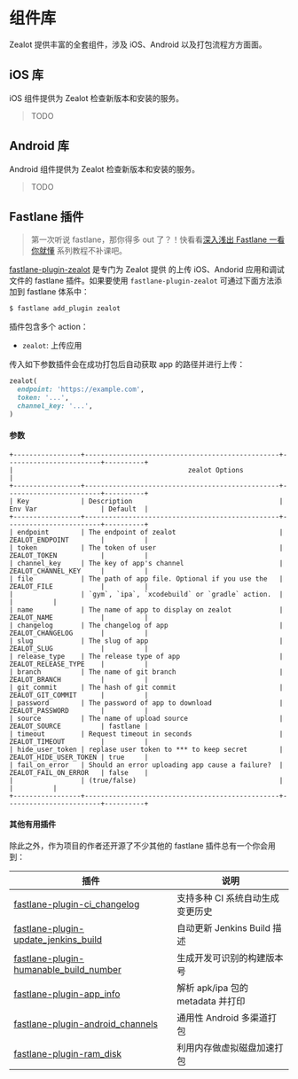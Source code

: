 # 组件库

Zealot 提供丰富的全套组件，涉及 iOS、Android 以及打包流程方方面面。

## iOS 库

iOS 组件提供为 Zealot 检查新版本和安装的服务。

> TODO

## Android 库

Android 组件提供为 Zealot 检查新版本和安装的服务。

> TODO

## Fastlane 插件

> 第一次听说 fastlane，那你得多 out 了？！快看看[深入浅出 Fastlane 一看你就懂](https://icyleaf.com/2016/07/fastlane-in-action/) 系列教程不补课吧。

[fastlane-plugin-zealot](https://github.com/getzealot/fastlane-plugin-zealot) 是专门为 Zealot 提供
的上传 iOS、Andorid 应用和调试文件的 fastlane 插件。如果要使用 `fastlane-plugin-zealot` 可通过下面方法添加到 fastlane 体系中：

```bash
$ fastlane add_plugin zealot
```

插件包含多个 action：

- `zealot`: 上传应用

传入如下参数插件会在成功打包后自动获取 app 的路径并进行上传：

```ruby
zealot(
  endpoint: 'https://example.com',
  token: '...',
  channel_key: '...',
)
```

#### 参数

```
+-----------------+-------------------------------------------------+------------------------+----------+
|                                            zealot Options                                             |
+-----------------+-------------------------------------------------+------------------------+----------+
| Key             | Description                                     | Env Var                | Default  |
+-----------------+-------------------------------------------------+------------------------+----------+
| endpoint        | The endpoint of zealot                          | ZEALOT_ENDPOINT        |          |
| token           | The token of user                               | ZEALOT_TOKEN           |          |
| channel_key     | The key of app's channel                        | ZEALOT_CHANNEL_KEY     |          |
| file            | The path of app file. Optional if you use the   | ZEALOT_FILE            |          |
|                 | `gym`, `ipa`, `xcodebuild` or `gradle` action.  |                        |          |
| name            | The name of app to display on zealot            | ZEALOT_NAME            |          |
| changelog       | The changelog of app                            | ZEALOT_CHANGELOG       |          |
| slug            | The slug of app                                 | ZEALOT_SLUG            |          |
| release_type    | The release type of app                         | ZEALOT_RELEASE_TYPE    |          |
| branch          | The name of git branch                          | ZEALOT_BRANCH          |          |
| git_commit      | The hash of git commit                          | ZEALOT_GIT_COMMIT      |          |
| password        | The password of app to download                 | ZEALOT_PASSWORD        |          |
| source          | The name of upload source                       | ZEALOT_SOURCE          | fastlane |
| timeout         | Request timeout in seconds                      | ZEALOT_TIMEOUT         |          |
| hide_user_token | replase user token to *** to keep secret        | ZEALOT_HIDE_USER_TOKEN | true     |
| fail_on_error   | Should an error uploading app cause a failure?  | ZEALOT_FAIL_ON_ERROR   | false    |
|                 | (true/false)                                    |                        |          |
+-----------------+-------------------------------------------------+------------------------+----------+
```

#### 其他有用插件

除此之外，作为项目的作者还开源了不少其他的 fastlane 插件总有一个你会用到：

插件 | 说明 |
---|---
[fastlane-plugin-ci_changelog](https://github.com/icyleaf/fastlane-plugin-ci_changelog)  | 支持多种 CI 系统自动生成变更历史
[fastlane-plugin-update_jenkins_build](https://github.com/icyleaf/fastlane-plugin-update_jenkins_build)  | 自动更新 Jenkins Build 描述
[fastlane-plugin-humanable_build_number](https://github.com/icyleaf/fastlane-plugin-humanable_build_number)  | 生成开发可识别的构建版本号
[fastlane-plugin-app_info](https://github.com/icyleaf/fastlane-plugin-app_info) | 解析 apk/ipa 包的 metadata 并打印
[fastlane-plugin-android_channels](https://github.com/icyleaf/fastlane-plugin-android_channels)  | 通用性 Android 多渠道打包
[fastlane-plugin-ram_disk](https://github.com/icyleaf/fastlane-plugin-ram_disk)  | 利用内存做虚拟磁盘加速打包
